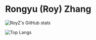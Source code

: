 # Rongyu (Roy) Zhang

![RoyZ's GitHub stats](https://github-readme-stats.vercel.app/api?username=RoyZry98&show_icons=true&theme=ambient_gradient)

![Top Langs](https://github-readme-stats.vercel.app/api/top-langs/?username=RoyZry98&layout=compact)
